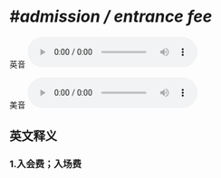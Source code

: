 # ***\#admission / entrance fee*** 
英音
<audio src="./media/admission  entrance fee1_AAC.aac" controls="controls"></audio>

美音
<audio src="./media/admission  entrance fee2_AAC.aac" controls="controls"></audio>



  

英文释义
---
### 1.**入会费；入场费**  


